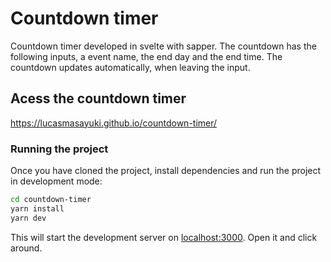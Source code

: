 # Countdown timer

Countdown timer developed in svelte with sapper.
The countdown has the following inputs, a event name, the end day and the end time. The countdown updates automatically, when leaving the input.

## Acess the countdown timer

https://lucasmasayuki.github.io/countdown-timer/

### Running the project

Once you have cloned the project, install dependencies and run the project in development mode:


```bash
cd countdown-timer
yarn install
yarn dev
```

This will start the development server on [localhost:3000](http://localhost:3000). Open it and click around.
  

